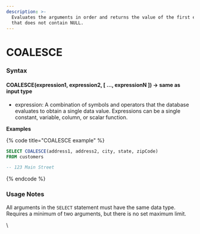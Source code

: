 ```yaml
---
description: >-
  Evaluates the arguments in order and returns the value of the first expression
  that does not contain NULL.
---
```


# COALESCE

### Syntax <a href="#syntax" id="syntax"></a>

#### COALESCE(expression1, expression2, \[ …, expressionN ]) → same as input type <a href="#coalesceexpression1-expression2---expressionn---same-as-input-type" id="coalesceexpression1-expression2---expressionn---same-as-input-type"></a>

* expression: A combination of symbols and operators that the database evaluates to obtain a single data value. Expressions can be a single constant, variable, column, or scalar function.

**Examples**

{% code title="COALESCE example" %}
```sql
SELECT COALESCE(address1, address2, city, state, zipCode)
FROM customers

-- 123 Main Street
```
{% endcode %}

### Usage Notes <a href="#usage-notes" id="usage-notes"></a>

All arguments in the `SELECT` statement must have the same data type. Requires a minimum of two arguments, but there is no set maximum limit.

\
